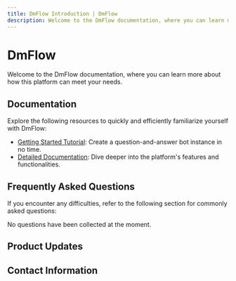 ```yaml
---
title: DmFlow Introduction | DmFlow
description: Welcome to the DmFlow documentation, where you can learn more about how this platform can meet your needs.
---
```


# DmFlow
Welcome to the DmFlow documentation, where you can learn more about how this platform can meet your needs.

## Documentation
Explore the following resources to quickly and efficiently familiarize yourself with DmFlow:

- [Getting Started Tutorial](tutorials/intro/index.md): Create a question-and-answer bot instance in no time.
- [Detailed Documentation](tutorials/docs/index.md): Dive deeper into the platform's features and functionalities.

## Frequently Asked Questions
If you encounter any difficulties, refer to the following section for commonly asked questions:

No questions have been collected at the moment.

## Product Updates

## Contact Information